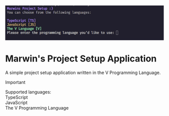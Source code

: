<!-- Display the CL-Pic.png  image in /images-->
![CL-Pic](images/CL-Pic.png)

# Marwin's Project Setup Application

A simple project setup application written in the V Programming Language.

> [!IMPORTANT]
> Supported languages:<br>
> TypeScript<br>
> JavaScript<br>
> The V Programming Language